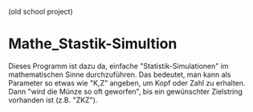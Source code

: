 (old school project)

# Mathe_Stastik-Simultion
Dieses Programm ist dazu da, einfache "Statistik-Simulationen" im mathematischen Sinne durchzuführen. Das bedeutet, man kann als Parameter so etwas wie "K,Z" angeben, um Kopf oder Zahl zu erhalten. Dann "wird die Münze so oft geworfen", bis ein gewünschter Zielstring vorhanden ist (z.B. "ZKZ").
